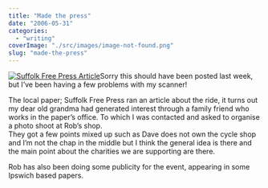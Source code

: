 ```yaml
---
title: "Made the press"
date: "2006-05-31"
categories: 
  - "writing"
coverImage: "./src/images/image-not-found.png"
slug: "made-the-press"
---
```


[![Suffolk Free Press Article](/images/157028034_9646b8131c_m.jpg)](http://www.flickr.com/photos/funkylarma/157028034/ "Photo Sharing")Sorry this should have been posted last week, but I’ve been having a few problems with my scanner!

The local paper; Suffolk Free Press ran an article about the ride, it turns out my dear old grandma had generated interest through a family friend who works in the paper’s office. To which I was contacted and asked to organise a photo shoot at Rob’s shop.  
They got a few points mixed up such as Dave does not own the cycle shop and I’m not the chap in the middle but I think the general idea is there and the main point about the charities we are supporting are there.

Rob has also been doing some publicity for the event, appearing in some Ipswich based papers.
